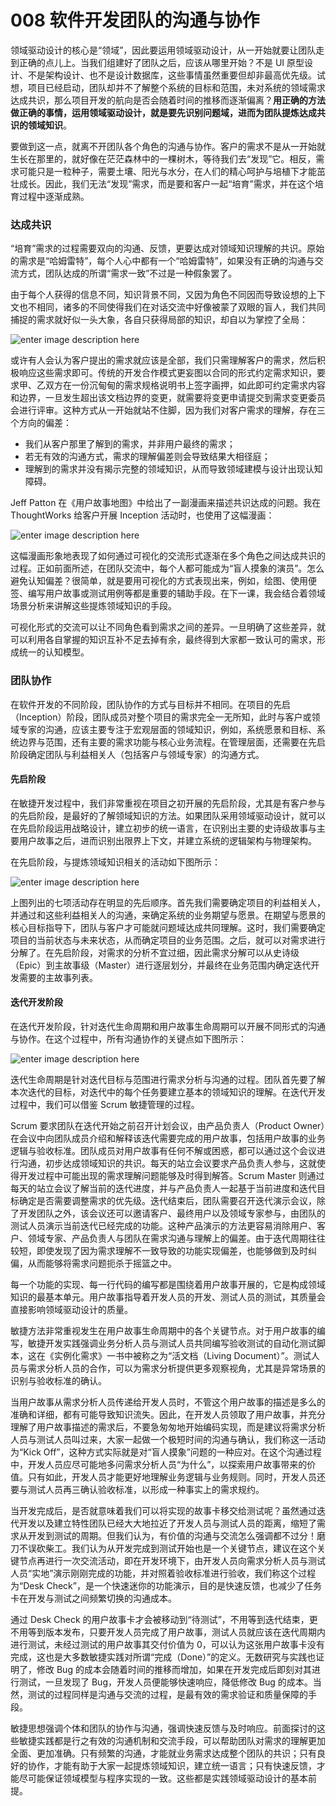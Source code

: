 # 008 软件开发团队的沟通与协作

领域驱动设计的核心是“领域”，因此要运用领域驱动设计，从一开始就要让团队走到正确的点儿上。当我们组建好了团队之后，应该从哪里开始？不是 UI 原型设计、不是架构设计、也不是设计数据库，这些事情虽然重要但却非最高优先级。试想，项目已经启动，团队却并不了解整个系统的目标和范围，未对系统的领域需求达成共识，那么项目开发的航向是否会随着时间的推移而逐渐偏离？**用正确的方法做正确的事情，运用领域驱动设计，就是要先识别问题域，进而为团队提炼达成共识的领域知识**。

要做到这一点，就离不开团队各个角色的沟通与协作。客户的需求不是从一开始就生长在那里的，就好像在茫茫森林中的一棵树木，等待我们去“发现”它。相反，需求可能只是一粒种子，需要土壤、阳光与水分，在人们的精心呵护与培植下才能茁壮成长。因此，我们无法“发现”需求，而是要和客户一起“培育”需求，并在这个培育过程中逐渐成熟。

### 达成共识

“培育”需求的过程需要双向的沟通、反馈，更要达成对领域知识理解的共识。原始的需求是“哈姆雷特”，每个人心中都有一个“哈姆雷特”，如果没有正确的沟通与交流方式，团队达成的所谓“需求一致”不过是一种假象罢了。

由于每个人获得的信息不同，知识背景不同，又因为角色不同因而导致设想的上下文也不相同，诸多的不同使得我们在对话交流中好像被蒙了双眼的盲人，我们共同捕捉的需求就好似一头大象，各自只获得局部的知识，却自以为掌控了全局：

![enter image description here](images/0d4c27a0-791c-11e8-ae3a-c9b56e7fe402.png)

或许有人会认为客户提出的需求就应该是全部，我们只需理解客户的需求，然后积极响应这些需求即可。传统的开发合作模式更妄图以合同的形式约定需求知识，要求甲、乙双方在一份沉甸甸的需求规格说明书上签字画押，如此即可约定需求内容和边界，一旦发生超出该文档边界的变更，就需要将变更申请提交到需求变更委员会进行评审。这种方式从一开始就站不住脚，因为我们对客户需求的理解，存在三个方向的偏差：

- 我们从客户那里了解到的需求，并非用户最终的需求；
- 若无有效的沟通方式，需求的理解偏差则会导致结果大相径庭；
- 理解到的需求并没有揭示完整的领域知识，从而导致领域建模与设计出现认知障碍。

Jeff Patton 在《用户故事地图》中给出了一副漫画来描述共识达成的问题。我在 ThoughtWorks 给客户开展 Inception 活动时，也使用了这幅漫画：

![enter image description here](images/1fbf0e20-791c-11e8-97d2-5b3665c292ea.png)

这幅漫画形象地表现了如何通过可视化的交流形式逐渐在多个角色之间达成共识的过程。正如前面所述，在团队交流中，每个人都可能成为“盲人摸象的演员”。怎么避免认知偏差？很简单，就是要用可视化的方式表现出来，例如，绘图、使用便签、编写用户故事或测试用例等都是重要的辅助手段。在下一课，我会结合着领域场景分析来讲解这些提炼领域知识的手段。

可视化形式的交流可以让不同角色看到需求之间的差异。一旦明确了这些差异，就可以利用各自掌握的知识互补不足去掉有余，最终得到大家都一致认可的需求，形成统一的认知模型。

### 团队协作

在软件开发的不同阶段，团队协作的方式与目标并不相同。在项目的先启（Inception）阶段，团队成员对整个项目的需求完全一无所知，此时与客户或领域专家的沟通，应该主要专注于宏观层面的领域知识，例如，系统愿景和目标、系统边界与范围，还有主要的需求功能与核心业务流程。在管理层面，还需要在先启阶段确定团队与利益相关人（包括客户与领域专家）的沟通方式。

#### 先启阶段

在敏捷开发过程中，我们非常重视在项目之初开展的先启阶段，尤其是有客户参与的先启阶段，是最好的了解领域知识的方法。如果团队采用领域驱动设计，就可以在先启阶段运用战略设计，建立初步的统一语言，在识别出主要的史诗级故事与主要用户故事之后，进而识别出限界上下文，并建立系统的逻辑架构与物理架构。

在先启阶段，与提炼领域知识相关的活动如下图所示：

![enter image description here](images/3ed03dc0-791c-11e8-ae3a-c9b56e7fe402.png)

上图列出的七项活动存在明显的先后顺序。首先我们需要确定项目的利益相关人，并通过和这些利益相关人的沟通，来确定系统的业务期望与愿景。在期望与愿景的核心目标指导下，团队与客户才可能就问题域达成共同理解。这时，我们需要确定项目的当前状态与未来状态，从而确定项目的业务范围。之后，就可以对需求进行分解了。在先启阶段，对需求的分析不宜过细，因此需求分解可以从史诗级（Epic）到主故事级（Master）进行逐层划分，并最终在业务范围内确定迭代开发需要的主故事列表。

#### 迭代开发阶段

在迭代开发阶段，针对迭代生命周期和用户故事生命周期可以开展不同形式的沟通与协作。在这个过程中，所有沟通协作的关键点如下图所示：

![enter image description here](images/4a6ed4b0-791d-11e8-97d2-5b3665c292ea.png)

迭代生命周期是针对迭代目标与范围进行需求分析与沟通的过程。团队首先要了解本次迭代的目标，对迭代中的每个任务要建立基本的领域知识的理解。在迭代开发过程中，我们可以借鉴 Scrum 敏捷管理的过程。

Scrum 要求团队在迭代开始之前召开计划会议，由产品负责人（Product Owner）在会议中向团队成员介绍和解释该迭代需要完成的用户故事，包括用户故事的业务逻辑与验收标准。团队成员对用户故事有任何不解或困惑，都可以通过这个会议进行沟通，初步达成领域知识的共识。每天的站立会议要求产品负责人参与，这就使得开发过程中可能出现的需求理解问题能够及时得到解答。Scrum Master 则通过每天的站立会议了解当前的迭代进度，并与产品负责人一起基于当前进度和迭代目标确定是否需要调整需求的优先级。迭代结束后，团队需要召开迭代演示会议，除了开发团队之外，该会议还可以邀请客户、最终用户以及领域专家参与，由团队的测试人员演示当前迭代已经完成的功能。这种产品演示的方法更容易消除用户、客户、领域专家、产品负责人与团队在需求沟通与理解上的偏差。由于迭代周期往往较短，即使发现了因为需求理解不一致导致的功能实现偏差，也能够做到及时纠偏，从而能够将需求问题扼杀于摇篮之中。

每一个功能的实现、每一行代码的编写都是围绕着用户故事开展的，它是构成领域知识的最基本单元。用户故事指导着开发人员的开发、测试人员的测试，其质量会直接影响领域驱动设计的质量。

敏捷方法非常重视发生在用户故事生命周期中的各个关键节点。对于用户故事的编写，敏捷开发实践强调业务分析人员与测试人员共同编写验收测试的自动化测试脚本，这在《实例化需求》一书中被称之为“活文档（Living Document）”。测试人员与需求分析人员的合作，可以为需求分析提供更多观察视角，尤其是异常场景的识别与验收标准的确认。

当用户故事从需求分析人员传递给开发人员时，不管这个用户故事的描述是多么的准确和详细，都有可能导致知识流失。因此，在开发人员领取了用户故事，并充分理解了用户故事描述的需求后，不要急匆匆地开始编码实现，而是建议将需求分析人员与测试人员叫过来，大家一起做一个极短时间的沟通与确认，我们称这一活动为“Kick Off”，这种方式实际就是对“盲人摸象”问题的一种应对。在这个沟通过程中，开发人员应尽可能地多问需求分析人员“为什么”，以探索用户故事带来的价值。只有如此，开发人员才能更好地理解业务逻辑与业务规则。同时，开发人员还要与测试人员再三确认验收标准，以形成一种事实上的需求规约。

当开发完成后，是否就意味着我们可以将实现的故事卡移交给测试呢？虽然通过迭代开发以及建立特性团队已经大大地拉近了开发人员与测试人员的距离，缩短了需求从开发到测试的周期。但我们认为，有价值的沟通与交流怎么强调都不过分！磨刀不误砍柴工。我们认为从开发完成到测试开始也是一个关键节点，建议在这个关键节点再进行一次交流活动，即在开发环境下，由开发人员向需求分析人员与测试人员“实地”演示刚刚完成的功能，并对照着验收标准进行验收，我们称这个过程为“Desk Check”，是一个快速迷你的功能演示，目的是快速反馈，也减少了任务卡在开发与测试之间频繁切换的沟通成本。

通过 Desk Check 的用户故事卡才会被移动到“待测试”，不用等到迭代结束，更不用等到版本发布，只要开发人员完成了用户故事，测试人员就应该在迭代周期内进行测试，未经过测试的用户故事其交付价值为 0，可以认为这张用户故事卡没有完成，这也是大多数敏捷实践对所谓“完成（Done）”的定义。无数研究与实践也证明了，修改 Bug 的成本会随着时间的推移而增加，如果在开发完成后即刻对其进行测试，一旦发现了 Bug，开发人员便能够快速响应，降低修改 Bug 的成本。当然，测试的过程同样是沟通与交流的过程，是最有效的需求验证和质量保障的手段。

敏捷思想强调个体和团队的协作与沟通，强调快速反馈与及时响应。前面探讨的这些敏捷实践都是行之有效的沟通机制和交流手段，可以帮助团队对需求的理解更加全面、更加准确。只有频繁的沟通，才能就业务需求达成整个团队的共识；只有良好的协作，才能有助于大家一起提炼领域知识，建立统一语言；只有快速反馈，才能尽可能保证领域模型与程序实现的一致。这些都是实践领域驱动设计的基本前提。